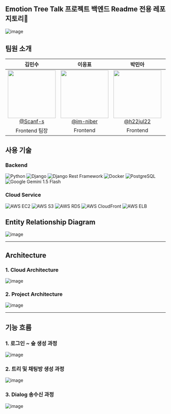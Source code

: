 ## Emotion Tree Talk 프로젝트 백엔드 Readme 전용 레포지토리🎄

![image](https://github.com/user-attachments/assets/00650986-3e36-402c-aa90-21bdc285bf68)

## 팀원 소개

| **김민수** | **이웅표** | **박민아** | **양의종** | **최성락** |
| :------: |  :------: | :------: | :------: | :------: |
| [<img src="https://avatars.githubusercontent.com/u/105439069?v=4" height=150 width=150> <br/> @Scanf-s](https://github.com/Scanf-s) | [<img src="https://avatars.githubusercontent.com/u/66784492?v=4" height=150 width=150> <br/> @im-niber](https://github.com/im-niber) | [<img src="https://avatars.githubusercontent.com/u/164333745?s=64&v=4" height=150 width=150> <br/> @h22jul22](https://github.com/h22jul22) | [<img src="https://avatars.githubusercontent.com/u/123640595?v=4" height=150 width=150> <br/> @Skyler85](https://github.com/Skyler85) | |
|Frontend 팀장|Frontend|Frontend|Backend 팀장|Backend|


## 사용 기술

### Backend
![Python](https://img.shields.io/badge/Python-3776AB?style=for-the-badge&logo=python&logoColor=white)
![Django](https://img.shields.io/badge/Django-092E20?style=for-the-badge&logo=django&logoColor=white)
![Django Rest Framework](https://img.shields.io/badge/Django%20Rest%20Framework-092E20?style=for-the-badge&logo=django&logoColor=white)
![Docker](https://img.shields.io/badge/Docker-2496ED?style=for-the-badge&logo=docker&logoColor=white)
![PostgreSQL](https://img.shields.io/badge/PostgreSQL-336791?style=for-the-badge&logo=postgresql&logoColor=white)
![Google Gemini 1.5 Flash](https://img.shields.io/badge/Google%20Gemini%201.5%20Flash-4285F4?style=for-the-badge&logo=google&logoColor=white)

### Cloud Service
![AWS EC2](https://img.shields.io/badge/AWS%20EC2-FF9900?style=for-the-badge&logo=amazon-ec2&logoColor=white)
![AWS S3](https://img.shields.io/badge/AWS%20S3-569A31?style=for-the-badge&logo=amazon-s3&logoColor=white)
![AWS RDS](https://img.shields.io/badge/AWS%20RDS-527FFF?style=for-the-badge&logo=amazon-rds&logoColor=white)
![AWS CloudFront](https://img.shields.io/badge/AWS%20CloudFront-232F3E?style=for-the-badge&logo=amazon-aws&logoColor=white)
![AWS ELB](https://img.shields.io/badge/AWS%20ELB-FF9900?style=for-the-badge&logo=amazon-aws&logoColor=white)

## Entity Relationship Diagram

![image](https://github.com/user-attachments/assets/5a5d766c-57b9-4427-8886-7192608c186c)

---

## Architecture

### 1. Cloud Architecture

![image](https://github.com/user-attachments/assets/8b80bcee-4841-4c89-a44f-713e8b607d74)

### 2. Project Architecture

![image](https://github.com/user-attachments/assets/5adf7e75-2873-4d60-90e9-f7dd547cd7f5)

---

## 기능 흐름

### 1. 로그인 ~ 숲 생성 과정

![image](https://github.com/user-attachments/assets/bab96f26-a640-4a3e-bb41-6fb5df58f15d)

### 2. 트리 및 채팅방 생성 과정

![image](https://github.com/user-attachments/assets/6c32e720-fb98-4673-9e52-13239d8c6017)

### 3. Dialog 송수신 과정

![image](https://github.com/user-attachments/assets/fba1454e-dbe3-47b6-a3c0-5f15dc0d3f9f)
